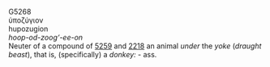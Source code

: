 G5268  
ὑποζύγιον  
hupozugion  
*hoop-od-zoog‘-ee-on*  
Neuter of a compound of [5259](g5259) and [2218](g2218) an animal
*under* the *yoke* (*draught* *beast*), that is, (specifically) a
*donkey:* - ass.  

